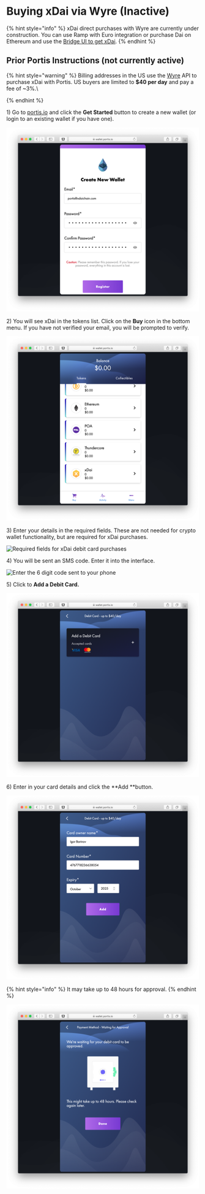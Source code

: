 # Buying xDai via Wyre (Inactive)

{% hint style="info" %}
xDai direct purchases with Wyre are currently under construction.  You can use Ramp with Euro integration or purchase Dai on Ethereum and use the [Bridge UI to get xDai](../../bridges/converting-xdai-via-bridge/).
{% endhint %}

## Prior Portis Instructions (not currently active)

{% hint style="warning" %}
Billing addresses in the US use the [Wyre](https://www.sendwyre.com) API to purchase xDai with Portis. US buyers are limited to **$40 per day** and pay a fee of \~3%.\

{% endhint %}

1\) Go to [portis.io](https://www.portis.io) and click the **Get Started** button to create a new wallet (or login to an existing wallet if you have one).

![Creating a new wallet in Portis wallet](<../../../.gitbook/assets/Screen Shot 2019-10-08 at 12.08.56 PM.png>)

2\) You will see xDai in the tokens list. Click on the **Buy** icon in the bottom menu. If you have not verified your email, you will be prompted to verify.

![xDai available in the main list](<../../../.gitbook/assets/Screen Shot 2019-10-08 at 12.10.08 PM.png>)

3\) Enter your details in the required fields. These are not needed for crypto wallet functionality, but are required for xDai purchases.

![Required fields for xDai debit card purchases](../../../.gitbook/assets/portis\_verify.png)

4\) You will be sent an SMS code. Enter it into the interface.

![Enter the 6 digit code sent to your phone ](<../../../.gitbook/assets/portis\_phone\_verification (1).png>)

5\) Click to **Add a Debit Card.**

![Portis accepts Visa and Mastercard debit cards](<../../../.gitbook/assets/Screen Shot 2019-10-08 at 1.15.52 PM.png>)

6\) Enter in your card details and click the **Add **button.

![Daily limit is $40 on Portis Wallet](<../../../.gitbook/assets/Screen Shot 2019-10-08 at 1.42.50 PM.png>)

{% hint style="info" %}
It may take up to 48 hours for approval.
{% endhint %}

![Check back in 48 hours to verify approval. ](<../../../.gitbook/assets/Screen Shot 2019-10-08 at 7.19.13 PM.png>)

